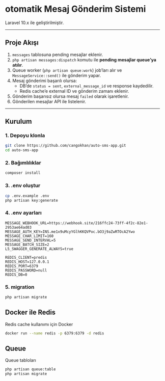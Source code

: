 # otomatik Mesaj Gönderim Sistemi

Laravel 10.x ile geliştirilmiştir.

---

##  Proje Akışı

1. `messages` tablosuna pending mesajlar eklenir.
2. `php artisan messages:dispatch` komutu ile **pending mesajlar queue’ya atılır**.
3. Queue worker (`php artisan queue:work`) job’ları alır ve `MessageService::send()` ile gönderim yapar.
4. Mesaj gönderimi başarılı olursa:
   - DB’de `status = sent`, `external_message_id` ve response kaydedilir.
   - Redis cache’e external ID ve gönderim zamanı eklenir.
5. Gönderim başarısız olursa mesaj `failed` olarak işaretlenir.
6. Gönderilen mesajlar API ile listelenir.

---

## Kurulum

### 1. Depoyu klonla

```bash
git clone https://github.com/cangokhan/auto-sms-app.git
cd auto-sms-app
```

### 2. Bağımlılıklar

```bash
composer install
```

### 3. .env oluştur
```bash
cp .env.example .env
php artisan key:generate
```

### 4. .env ayarları 
```env
MESSAGE_WEBHOOK_URL=https://webhook.site/216ffc24-73ff-4f2c-82e1-2953ae64ad03
MESSAGE_AUTH_KEY=INS.me1x9uMcyYGlhKKQVPoc.bO3j9aZwRTOcA2Ywo
MESSAGE_CHAR_LIMIT=160
MESSAGE_SEND_INTERVAL=5
MESSAGE_BATCH_SIZE=2
L5_SWAGGER_GENERATE_ALWAYS=true

REDIS_CLIENT=predis
REDIS_HOST=127.0.0.1
REDIS_PORT=6379
REDIS_PASSWORD=null
REDIS_DB=0
```

### 5. migration
```bash
php artisan migrate
```

## Docker ile Redis

Redis cache kullanımı için Docker

```bash
docker run --name redis -p 6379:6379 -d redis
```

## Queue

Queue tabloları

```bash
php artisan queue:table
php artisan migrate
```